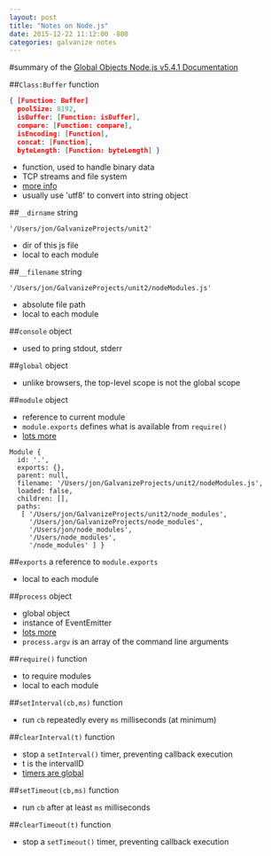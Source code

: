 ```yaml
---
layout: post
title: "Notes on Node.js"
date: 2015-12-22 11:12:00 -800
categories: galvanize notes
---
```


#summary of the [Global Objects Node.js v5.4.1 Documentation](https://nodejs.org/api/globals.html)

##`Class:Buffer` function

```JSON
{ [Function: Buffer]
  poolSize: 8192,
  isBuffer: [Function: isBuffer],
  compare: [Function: compare],
  isEncoding: [Function],
  concat: [Function],
  byteLength: [Function: byteLength] }
```

* function, used to handle binary data
* TCP streams and file system
* [more info](https://nodejs.org/api/buffer.html)
* usually use 'utf8' to convert into string object

##`__dirname` string

`'/Users/jon/GalvanizeProjects/unit2'`

* dir of this js file
* local to each module


##`__filename` string

`'/Users/jon/GalvanizeProjects/unit2/nodeModules.js'`

* absolute file path
* local to each module

##`console` object
* used to pring stdout, stderr

##`global` object
* unlike browsers, the top-level scope is not the global scope

##`module` object
* reference to current module
* `module.exports` defines what is available from `require()`
* [lots more](https://nodejs.org/api/modules.html)

```
Module {
  id: '.',
  exports: {},
  parent: null,
  filename: '/Users/jon/GalvanizeProjects/unit2/nodeModules.js',
  loaded: false,
  children: [],
  paths: 
   [ '/Users/jon/GalvanizeProjects/unit2/node_modules',
     '/Users/jon/GalvanizeProjects/node_modules',
     '/Users/jon/node_modules',
     '/Users/node_modules',
     '/node_modules' ] }
```

##`exports` a reference to `module.exports`
* local to each module


##`process` object
* global object
* instance of EventEmitter
* [lots more](https://nodejs.org/api/process.html)
* `process.argv` is an array of the command line arguments

##`require()` function
* to require modules
* local to each module

##`setInterval(cb,ms)` function
* run `cb` repeatedly every `ms` milliseconds (at minimum)

##`clearInterval(t)` function
* stop a `setInterval()` timer, preventing callback execution
* t is the intervalID
* [timers are global](https://nodejs.org/api/timers.html)

##`setTimeout(cb,ms)` function
* run `cb` after at least `ms` milliseconds

##`clearTimeout(t)` function
* stop a `setTimeout()` timer, preventing callback execution